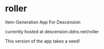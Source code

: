 # roller
Item-Generation App For Descension

currently hosted at descension.ddns.net/roller

This version of the app takes a seed!
